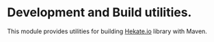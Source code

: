 # Development and Build utilities. 

This module provides utilities for building [Hekate.io](https://github.com/hekate-io/hekate) library with Maven.